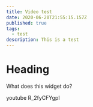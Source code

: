 ```yaml
---
title: Video test
date: 2020-06-20T21:55:15.157Z
published: true
tags:
  - test
description: This is a test
---
```

# Heading
What does this widget do?

youtube R_2fyCFYgpI


